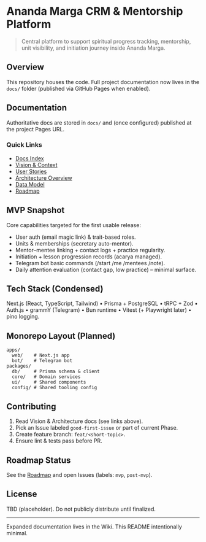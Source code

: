 # Ananda Marga CRM & Mentorship Platform

> Central platform to support spiritual progress tracking, mentorship, unit visibility, and initiation journey inside Ananda Marga.

## Overview
This repository houses the code. Full project documentation now lives in the `docs/` folder (published via GitHub Pages when enabled).

## Documentation
Authoritative docs are stored in `docs/` and (once configured) published at the project Pages URL.

### Quick Links
- [Docs Index](https://elumixor.github.io/am-crm/index.html)
- [Vision & Context](https://elumixor.github.io/am-crm/project-vision.html)
- [User Stories](https://elumixor.github.io/am-crm/user-stories.html)
- [Architecture Overview](https://elumixor.github.io/am-crm/architecture.html)
- [Data Model](https://elumixor.github.io/am-crm/data-model.html)
- [Roadmap](https://elumixor.github.io/am-crm/roadmap.html)

## MVP Snapshot
Core capabilities targeted for the first usable release:
- User auth (email magic link) & trait-based roles.
- Units & memberships (secretary auto-mentor).
- Mentor–mentee linking + contact logs + practice regularity.
- Initiation + lesson progression records (acarya managed).
- Telegram bot basic commands (/start /me /mentees /note).
- Daily attention evaluation (contact gap, low practice) – minimal surface.

## Tech Stack (Condensed)
Next.js (React, TypeScript, Tailwind) • Prisma + PostgreSQL • tRPC + Zod • Auth.js • grammY (Telegram) • Bun runtime • Vitest (+ Playwright later) • pino logging.

## Monorepo Layout (Planned)
```
apps/
  web/    # Next.js app
  bot/    # Telegram bot
packages/
  db/     # Prisma schema & client
  core/   # Domain services
  ui/     # Shared components
  config/ # Shared tooling config
```

## Contributing
1. Read Vision & Architecture docs (see links above).
2. Pick an Issue labeled `good-first-issue` or part of current Phase.
3. Create feature branch: `feat/<short-topic>`.
4. Ensure lint & tests pass before PR.

## Roadmap Status
See the [Roadmap](https://elumixor.github.io/am-crm/roadmap.html) and open Issues (labels: `mvp`, `post-mvp`).

## License
TBD (placeholder). Do not publicly distribute until finalized.

---
Expanded documentation lives in the Wiki. This README intentionally minimal.
